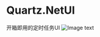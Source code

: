 # Quartz.NetUI
开箱即用的定时任务UI
![Image text](https://github.com/cq-panda/Quartz.NetUI/blob/master/Quartz.NET.Web/wwwroot/images/favicon.png)
